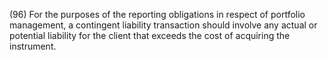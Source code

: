 (96) For the purposes of the reporting obligations in respect of portfolio management, a contingent liability transaction should involve any actual or potential liability for the client that exceeds the cost of acquiring the instrument.